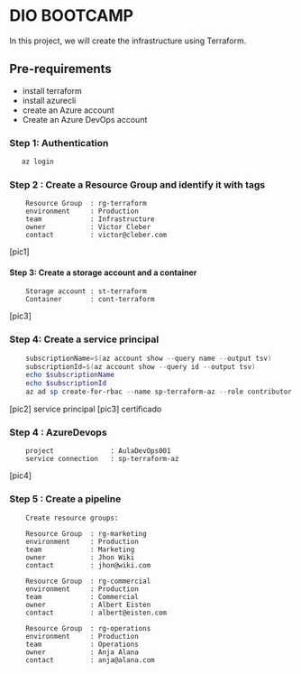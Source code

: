 # DIO BOOTCAMP
In this project, we will create the infrastructure using Terraform.

## Pre-requirements

- install terraform
- install azurecli
- create an Azure account
- Create an Azure DevOps account

### Step 1: Authentication
```bash
   az login
```
    
### Step 2 : Create a Resource Group and identify it with tags
```
    Resource Group  : rg-terraform
    environment     : Production
    team            : Infrastructure
    owner           : Victor Cleber
    contact         : victor@cleber.com
```

[pic1]

#### Step 3: Create a storage account and a container
```
    Storage account : st-terraform
    Container       : cont-terraform
```
[pic3]

### Step 4: Create a service principal
```powershell
    subscriptionName=$(az account show --query name --output tsv)
    subscriptionId=$(az account show --query id --output tsv)
    echo $subscriptionName
    echo $subscriptionId
    az ad sp create-for-rbac --name sp-terraform-az --role contributor --scopes /subscriptions/$subscriptionId
```
[pic2] service principal
[pic3] certificado


### Step 4 : AzureDevops
``` 
    project              : AulaDevOps001
    service connection   : sp-terraform-az
```
[pic4]

### Step 5 : Create a pipeline

```
    Create resource groups:

    Resource Group  : rg-marketing
    environment     : Production
    team            : Marketing
    owner           : Jhon Wiki
    contact         : jhon@wiki.com
        
    Resource Group  : rg-commercial
    environment     : Production
    team            : Commercial
    owner           : Albert Eisten
    contact         : albert@eisten.com
    
    Resource Group  : rg-operations
    environment     : Production
    team            : Operations
    owner           : Anja Alana
    contact         : anja@alana.com
    
```